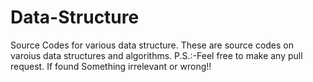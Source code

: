 # Data-Structure
Source Codes for various data structure. 
These are source codes on varoius data structures and algorithms.
P.S.:-Feel free to make any pull request. If found Something irrelevant or wrong!!
